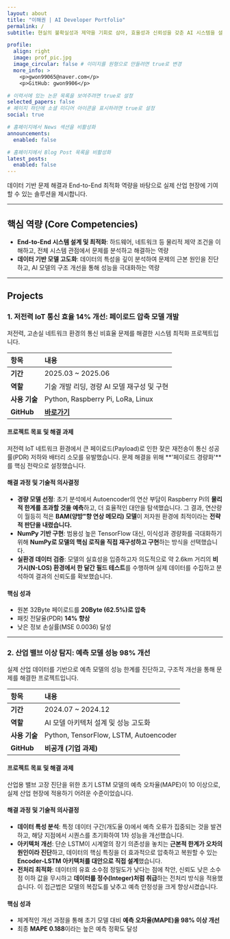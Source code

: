 ```yaml
---
layout: about
title: "이해권 | AI Developer Portfolio"
permalink: /
subtitle: 현실의 불확실성과 제약을 기회로 삼아, 효율성과 신뢰성을 갖춘 AI 시스템을 설계하는 개발자 포트폴리오입니다.

profile:
  align: right
  image: prof_pic.jpg
  image_circular: false # 이미지를 원형으로 만들려면 true로 변경
  more_info: >
    <p>gwon99065@naver.com</p>
    <p>GitHub: gwon9906</p>

# 이력서에 있는 논문 목록을 보여주려면 true로 설정
selected_papers: false
# 페이지 하단에 소셜 미디어 아이콘을 표시하려면 true로 설정
social: true

# 홈페이지에서 News 섹션을 비활성화
announcements:
  enabled: false

# 홈페이지에서 Blog Post 목록을 비활성화
latest_posts:
  enabled: false
---
```


데이터 기반 문제 해결과 End-to-End 최적화 역량을 바탕으로 실제 산업 현장에 기여할 수 있는 솔루션을 제시합니다.

---

## **핵심 역량 (Core Competencies)**

- **End-to-End 시스템 설계 및 최적화**: 하드웨어, 네트워크 등 물리적 제약 조건을 이해하고, 전체 시스템 관점에서 문제를 분석하고 해결하는 역량
- **데이터 기반 모델 고도화**: 데이터의 특성을 깊이 분석하여 문제의 근본 원인을 진단하고, AI 모델의 구조 개선을 통해 성능을 극대화하는 역량

---

## **Projects**

### **1. 저전력 IoT 통신 효율 14% 개선: 페이로드 압축 모델 개발**

저전력, 고손실 네트워크 환경의 통신 비효율 문제를 해결한 시스템 최적화 프로젝트입니다.

| 항목          | 내용                                                           |
| :------------ | :------------------------------------------------------------- |
| **기간**      | 2025.03 ~ 2025.06                                              |
| **역할**      | 기술 개발 리딩, 경량 AI 모델 재구성 및 구현                    |
| **사용 기술** | Python, Raspberry Pi, LoRa, Linux                              |
| **GitHub**    | **[바로가기](https://github.com/gwon9906/Lightweight-MF-BAM)** |

#### **프로젝트 목표 및 해결 과제**

저전력 IoT 네트워크 환경에서 큰 페이로드(Payload)로 인한 잦은 재전송이 통신 성공률(PDR) 저하와 배터리 소모를 유발했습니다. 문제 해결을 위해 **'페이로드 경량화'**를 핵심 전략으로 설정했습니다.

#### **해결 과정 및 기술적 의사결정**

- **경량 모델 선정**: 초기 분석에서 Autoencoder의 연산 부담이 Raspberry Pi의 **물리적 한계를 초과할 것을 예측**하고, 더 효율적인 대안을 탐색했습니다. 그 결과, 연산량이 월등히 적은 **BAM(양방"향 연상 메모리) 모델**이 저자원 환경에 최적이라는 **전략적 판단을 내렸습니다.**
- **NumPy 기반 구현**: 범용성 높은 TensorFlow 대신, 이식성과 경량화를 극대화하기 위해 **NumPy로 모델의 핵심 로직을 직접 재구성하고 구현**하는 방식을 선택했습니다.
- **실환경 데이터 검증**: 모델의 실효성을 입증하고자 의도적으로 약 2.6km 거리의 **비가시(N-LOS) 환경에서 한 달간 필드 테스트**를 수행하며 실제 데이터를 수집하고 분석하여 결과의 신뢰도를 확보했습니다.

#### **핵심 성과**

- 원본 32Byte 페이로드를 **20Byte (62.5%)로 압축**
- 패킷 전달율(PDR) **14% 향상**
- 낮은 정보 손실률(MSE 0.0036) 달성

---

### **2. 산업 밸브 이상 탐지: 예측 모델 성능 98% 개선**

실제 산업 데이터를 기반으로 예측 모델의 성능 한계를 진단하고, 구조적 개선을 통해 문제를 해결한 프로젝트입니다.

| 항목          | 내용                                  |
| :------------ | :------------------------------------ |
| **기간**      | 2024.07 ~ 2024.12                     |
| **역할**      | AI 모델 아키텍처 설계 및 성능 고도화  |
| **사용 기술** | Python, TensorFlow, LSTM, Autoencoder |
| **GitHub**    | **비공개 (기업 과제)**                |

#### **프로젝트 목표 및 해결 과제**

산업용 밸브 고장 진단을 위한 초기 LSTM 모델의 예측 오차율(MAPE)이 10 이상으로, 실제 산업 현장에 적용하기 어려운 수준이었습니다.

#### **해결 과정 및 기술적 의사결정**

- **데이터 특성 분석**: 특정 데이터 구간(개도율 0)에서 예측 오류가 집중되는 것을 발견하고, 해당 지점에서 시퀀스를 초기화하여 1차 성능을 개선했습니다.
- **아키텍처 개선**: 단순 LSTM이 시계열의 장기 의존성을 놓치는 **근본적 한계가 오차의 원인이라 진단**하고, 데이터의 핵심 특징을 더 효과적으로 압축하고 복원할 수 있는 **Encoder-LSTM 아키텍처를 대안으로 직접 설계**했습니다.
- **전처리 최적화**: 데이터의 유효 소수점 정밀도가 낮다는 점에 착안, 신뢰도 낮은 소수점 이하 값을 무시하고 **데이터를 정수(Integer)처럼 취급**하는 전처리 방식을 적용했습니다. 이 접근법은 모델의 복잡도를 낮추고 예측 안정성을 크게 향상시켰습니다.

#### **핵심 성과**

- 체계적인 개선 과정을 통해 초기 모델 대비 **예측 오차율(MAPE)을 98% 이상 개선**
- 최종 **MAPE 0.188**이라는 높은 예측 정확도 달성
